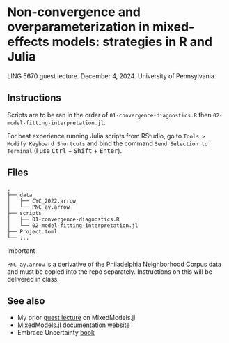 # Non-convergence and overparameterization in mixed-effects models: strategies in R and Julia

LING 5670 guest lecture. December 4, 2024. University of Pennsylvania.

## Instructions

Scripts are to be ran in the order of `01-convergence-diagnostics.R` then `02-model-fitting-interpretation.jl`.

For best experience running Julia scripts from RStudio, go to `Tools > Modify Keyboard Shortcuts` and bind the command `Send Selection to Terminal` (I use <kbd>Ctrl</kbd> + <kbd>Shift</kbd> + <kbd>Enter</kbd>).

## Files

```
.
├── data
│   ├── CYC_2022.arrow
│   └── PNC_ay.arrow
├── scripts
│   ├── 01-convergence-diagnostics.R
│   └── 02-model-fitting-interpretation.jl
├── Project.toml
└── ...
```

> [!IMPORTANT]  
> `PNC_ay.arrow` is a derivative of the Philadelphia Neighborhood Corpus data and must be copied into the repo separately. Instructions on this will be delivered in class.

## See also

- My prior [guest lecture](https://github.com/yjunechoe/ling5620-julia-demo) on MixedModels.jl
- MixedModels.jl [documentation website](https://juliastats.org/MixedModels.jl/stable/)
- Embrace Uncertainty [book](https://embraceuncertaintybook.com/)
